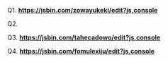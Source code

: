 Q1.
**https://jsbin.com/zowayukeki/edit?js,console**


Q2.


Q3.
**https://jsbin.com/tahecadowo/edit?js,console**


Q4.
**https://jsbin.com/fomulexiju/edit?js,console**